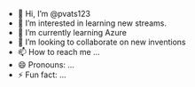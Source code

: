 - 👋 Hi, I’m @pvats123
- 👀 I’m interested in learning new streams.
- 🌱 I’m currently learning Azure
- 💞️ I’m looking to collaborate on new inventions
- 📫 How to reach me ...
- 😄 Pronouns: ...
- ⚡ Fun fact: ...

<!---
pvats123/pvats123 is a ✨ special ✨ repository because its `README.md` (this file) appears on your GitHub profile.
You can click the Preview link to take a look at your changes.
--->
